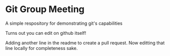 # Git Group Meeting

A simple respository for demonstrating git's capabilities

Turns out you can edit on github itself!

Adding another line in the readme to create a pull request. Now editting that line locally for completeness sake.
